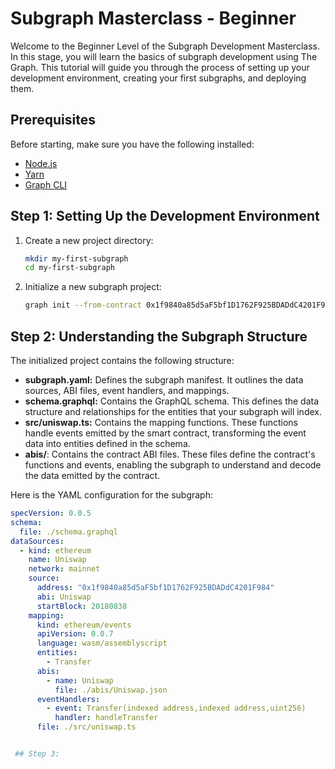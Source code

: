 # Subgraph Masterclass - Beginner

Welcome to the Beginner Level of the Subgraph Development Masterclass. In this stage, you will learn the basics of subgraph development using The Graph. This tutorial will guide you through the process of setting up your development environment, creating your first subgraphs, and deploying them.

## Prerequisites

Before starting, make sure you have the following installed:
- [Node.js](https://nodejs.org/)
- [Yarn](https://classic.yarnpkg.com/en/docs/install)
- [Graph CLI](https://github.com/graphprotocol/graph-cli)

## Step 1: Setting Up the Development Environment

1. Create a new project directory:
    ```bash
    mkdir my-first-subgraph
    cd my-first-subgraph
    ```

2. Initialize a new subgraph project:
    ```bash
    graph init --from-contract 0x1f9840a85d5aF5bf1D1762F925BDADdC4201F984 --network mainnet my-first-subgraph
    ```

## Step 2: Understanding the Subgraph Structure

The initialized project contains the following structure:
- **subgraph.yaml:** Defines the subgraph manifest. It outlines the data sources, ABI files, event handlers, and mappings.
- **schema.graphql:** Contains the GraphQL schema. This defines the data structure and relationships for the entities that your subgraph will index.
- **src/uniswap.ts:** Contains the mapping functions. These functions handle events emitted by the smart contract, transforming the event data into entities defined in the schema.
- **abis/**: Contains the contract ABI files. These files define the contract's functions and events, enabling the subgraph to understand and decode the data emitted by the contract.

Here is the YAML configuration for the subgraph:

```yaml
specVersion: 0.0.5
schema:
  file: ./schema.graphql
dataSources:
  - kind: ethereum
    name: Uniswap
    network: mainnet
    source:
      address: "0x1f9840a85d5aF5bf1D1762F925BDADdC4201F984"
      abi: Uniswap
      startBlock: 20180838
    mapping:
      kind: ethereum/events
      apiVersion: 0.0.7
      language: wasm/assemblyscript
      entities:
        - Transfer
      abis:
        - name: Uniswap
          file: ./abis/Uniswap.json
      eventHandlers:
        - event: Transfer(indexed address,indexed address,uint256)
          handler: handleTransfer
      file: ./src/uniswap.ts


 ## Step 3:
